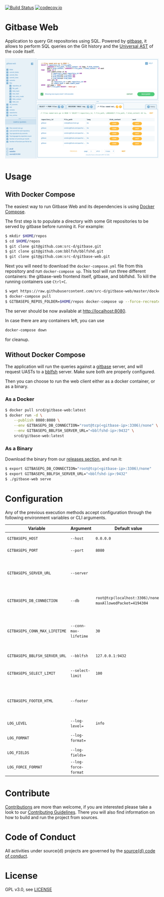 [![Build Status](https://travis-ci.com/src-d/gitbase-web.svg?branch=master)](https://travis-ci.com/src-d/gitbase-web)
[![codecov.io](https://codecov.io/github/src-d/gitbase-web/coverage.svg)](https://codecov.io/github/src-d/gitbase-web)

# Gitbase Web

Application to query Git repositories using SQL. Powered by [gitbase](https://github.com/src-d/gitbase), it allows to perform SQL queries on the Git history and the [Universal AST](https://doc.bblf.sh/) of the code itself.

![Screenshot](.github/screenshot.png?raw=true)

# Usage

## With Docker Compose

The easiest way to run Gitbase Web and its dependencies is using [Docker Compose](https://docs.docker.com/compose/install/).

The first step is to populate a directory with some Git repositories to be served by gitbase before running it. For example:

```bash
$ mkdir $HOME/repos
$ cd $HOME/repos
$ git clone git@github.com:src-d/gitbase.git
$ git clone git@github.com:bblfsh/bblfshd.git
$ git clone git@github.com:src-d/gitbase-web.git
```

Next you will need to download the `docker-compose.yml` file from this repository and run `docker-compose up`. This tool will run three different containers: the gitbase-web frontend itself, gitbase, and bblfshd. To kill the running containers use `Ctrl+C`.

```bash
$ wget https://raw.githubusercontent.com/src-d/gitbase-web/master/docker-compose.yml
$ docker-compose pull
$ GITBASEPG_REPOS_FOLDER=$HOME/repos docker-compose up --force-recreate
```

The server should be now available at [http://localhost:8080](http://localhost:8080).

In case there are any containers left, you can use
```bash
docker-compose down
```
for cleanup.

## Without Docker Compose

The application will run the queries against a [gitbase](https://docs.sourced.tech/gitbase) server, and will request UASTs to a [bblfsh](https://doc.bblf.sh/) server. Make sure both are properly configured.

Then you can choose to run the web client either as a docker container, or as a binary.

### As a Docker

```bash
$ docker pull srcd/gitbase-web:latest
$ docker run -d \
    --publish 8080:8080 \
    --env GITBASEPG_DB_CONNECTION="root@tcp(<gitbase-ip>:3306)/none" \
    --env GITBASEPG_BBLFSH_SERVER_URL="<bblfshd-ip>:9432" \
    srcd/gitbase-web:latest
```

### As a Binary

Download the binary from our [releases section](https://github.com/src-d/gitbase-web/releases), and run it:

```bash
$ export GITBASEPG_DB_CONNECTION="root@tcp(<gitbase-ip>:3306)/none"
$ export GITBASEPG_BBLFSH_SERVER_URL="<bblfshd-ip>:9432"
$ ./gitbase-web serve
```

# Configuration

Any of the previous execution methods accept configuration through the following environment variables or CLI arguments.

| Variable | Argument | Default value | Meaning |
| -- | -- | -- | -- |
| `GITBASEPG_HOST` | `--host` | `0.0.0.0` | IP address to bind the HTTP server |
| `GITBASEPG_PORT` | `--port` | `8080` | Port to bind the HTTP server |
| `GITBASEPG_SERVER_URL` | `--server` | | URL used to access the application in the form `HOSTNAME[:PORT]`. Leave it unset to allow connections from any proxy or public address |
| `GITBASEPG_DB_CONNECTION` | `--db` | `root@tcp(localhost:3306)/none?maxAllowedPacket=4194304` | gitbase connection string. Use the DSN (Data Source Name) format described in the [Go MySQL Driver docs](https://github.com/go-sql-driver/mysql#dsn-data-source-name). |
| `GITBASEPG_CONN_MAX_LIFETIME` | `--conn-max-lifetime` | `30` | Maximum amount of time a SQL connection may be reused, in seconds. Make sure this value is lower than the timeout configured in the gitbase server, set with [`GITBASE_CONNECTION_TIMEOUT`](https://docs.sourced.tech/gitbase/using-gitbase/configuration#environment-variables) |
| `GITBASEPG_BBLFSH_SERVER_URL` | `--bblfsh` | `127.0.0.1:9432` | Address where bblfsh server is listening |
| `GITBASEPG_SELECT_LIMIT` | `--select-limit` | `100` | Default `LIMIT` forced on all the SQL queries done from the UI. Set it to 0 to remove any limit |
| `GITBASEPG_FOOTER_HTML` | `--footer` | | Allows to add any custom html to the page footer. It must be a string encoded in base64. Use it, for example, to add your analytics tracking code snippet  |
| `LOG_LEVEL` | `--log-level=`  | `info` | Logging level (`info`, `debug`, `warning` or `error`) |
| `LOG_FORMAT` | `--log-format=`  |  | log format (`text` or `json`), defaults to `text` on a terminal and `json` otherwise |
| `LOG_FIELDS` | `--log-fields=`  |  | default fields for the logger, specified in json |
| `LOG_FORCE_FORMAT` | `--log-force-format` | | ignore if it is running on a terminal or not |


# Contribute

[Contributions](https://github.com/src-d/gitbase-web/issues) are more than welcome, if you are interested please take a look to our [Contributing Guidelines](docs/CONTRIBUTING.md). There you will also find information on how to build and run the project from sources.

# Code of Conduct

All activities under source{d} projects are governed by the [source{d} code of conduct](https://github.com/src-d/guide/blob/master/.github/CODE_OF_CONDUCT.md).

# License

GPL v3.0, see [LICENSE](LICENSE)
